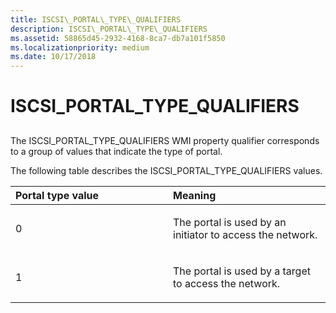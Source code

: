 ```yaml
---
title: ISCSI\_PORTAL\_TYPE\_QUALIFIERS
description: ISCSI\_PORTAL\_TYPE\_QUALIFIERS
ms.assetid: 58865d45-2932-4168-8ca7-db7a101f5850
ms.localizationpriority: medium
ms.date: 10/17/2018
---
```


# ISCSI\_PORTAL\_TYPE\_QUALIFIERS


## <span id="ddk_iscsi_portal_type_qualifiers_kr"></span><span id="DDK_ISCSI_PORTAL_TYPE_QUALIFIERS_KR"></span>


The ISCSI\_PORTAL\_TYPE\_QUALIFIERS WMI property qualifier corresponds to a group of values that indicate the type of portal.

The following table describes the ISCSI\_PORTAL\_TYPE\_QUALIFIERS values.

<table>
<colgroup>
<col width="50%" />
<col width="50%" />
</colgroup>
<thead>
<tr class="header">
<th align="left">Portal type value</th>
<th align="left">Meaning</th>
</tr>
</thead>
<tbody>
<tr class="odd">
<td align="left"><p>0</p></td>
<td align="left"><p>The portal is used by an initiator to access the network.</p></td>
</tr>
<tr class="even">
<td align="left"><p>1</p></td>
<td align="left"><p>The portal is used by a target to access the network.</p></td>
</tr>
</tbody>
</table>

 

 

 





